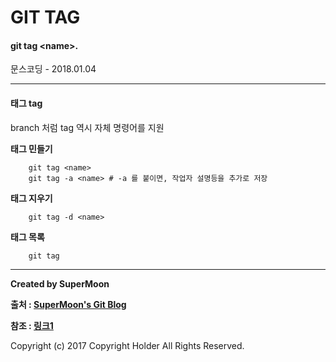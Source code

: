 # GIT TAG

#### git tag \<name>.

<div class="pull-right"> 문스코딩 - 2018.01.04 </div>

---

#### 태그 tag

branch 처럼 tag 역시 자체 명령어를 지원

**태그 민들기**

```
    git tag <name>
    git tag -a <name> # -a 를 붙이면, 작업자 설명등을 추가로 저장
```

**태그 지우기**

```
    git tag -d <name>
```

**태그 목록**

```
    git tag
```

---

**Created by SuperMoon**

**출처 : [SuperMoon's Git Blog](https://github.com/jm921106)**

**참조 : [링크1]()**

Copyright (c) 2017 Copyright Holder All Rights Reserved.
